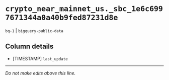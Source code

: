 # `crypto_near_mainnet_us._sbc_1e6c6997671344a0a40b9fed87231d8e`
`bq-1` | `bigquery-public-data`

## Column details
* [TIMESTAMP] `last_update`

-------------------------------------------------------------------------------
*Do not make edits above this line.*
